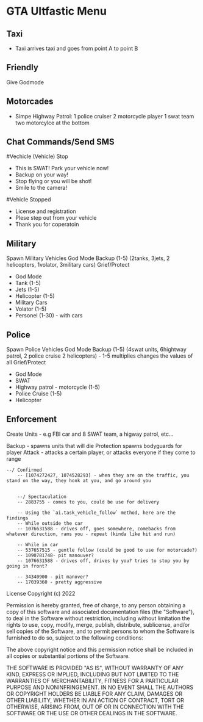 # GTA Ultfastic Menu


## Taxi
- Taxi arrives taxi and goes from point A to point B

## Friendly
Give Godmode



## Motorcades
- Simpe Highway Patrol:
1 police cruiser
2 motorcycle
player
1 swat team
two motorcylce at the bottom


## Chat Commands/Send SMS
#Vechicle
(Vehicle) Stop
- This is SWAT! Park your vehicle now!
- Backup on your way!
- Stop flying or you will be shot!
- Smile to the camera! 

#Vehicle Stopped
- License and registration
- Plese step out from your vehicle
- Thank you for coperatoin


## Military
Spawn Military Vehicles
God Mode
Backup (1-5)  (2tanks, 3jets, 2 helicopters, 1volator, 3military cars)
Grief/Protect
- God Mode
- Tank (1-5)
- Jets (1-5)
- Helicopter (1-5)
- Military Cars
- Volator (1-5)
- Personel (1-30) - with cars


## Police
Spawn Police Vehicles
God Mode
Backup (1-5) (4swat units, 6hightway patrol, 2 police cruise 2 helicopters) - 1-5 multiplies changes the values of all
Grief/Protect
- God Mode
- SWAT
- Highway patrol - motorcycle (1-5)
- Police Cruise (1-5)
- Helicopter




## Enforcement

Create Units -  e.g FBI car and 8 SWAT team, a higway patrol, etc...

Backup - spawns units that will die
Protection spawns bodyguards for player
Attack - attacks a certain player, or attacks everyone if they come to range 



<!-- 
Ability to enable/disable

SMS phases 

#Griefing 
(attack sent)
- Surrender now! The National Security forces have been deployed!


#Help
(on setting protection)
- To protect and serve

(units death)
- Mission failed comare, we'll get it next time! 
- The fight might be lost, but the battle is not over yet!

(units dying)
- We are losing units! Takve cover!
- Takve cover now!

(upon killing a player - 20% chance in happening)
- Were spraying them!
- Good job! 

-->


 
    --/ Confirmed
        -- [1074272427, 1074528293] - when they are on the traffic, you stand on the way, they honk at you, and go around you 
        

        --/ Spectaculation
        -- 2883755 - comes to you, could be use for delivery

        -- Using the `ai.task_vehicle_follow` method, here are the findings
        -- While outside the car
        -- 1076631588 - drives off, goes somewhere, comebacks from whatever direction, rams you - repeat (kinda like hit and run)

        -- While in car 
        -- 537657515 - gentle follow (could be good to use for motorcade?)
        -- 1090781748- pit manouver?
        -- 1076631588 - drives off, drives by you? tries to stop you by going in front?

        -- 34340900 - pit manover?
        -- 17039360 - pretty aggressive 




License
Copyright (c) 2022 

Permission is hereby granted, free of charge, to any person obtaining a copy of this software and associated documentation files (the "Software"), to deal in the Software without restriction, including without limitation the rights to use, copy, modify, merge, publish, distribute, sublicense, and/or sell copies of the Software, and to permit persons to whom the Software is furnished to do so, subject to the following conditions:

The above copyright notice and this permission notice shall be included in all copies or substantial portions of the Software.

THE SOFTWARE IS PROVIDED "AS IS", WITHOUT WARRANTY OF ANY KIND, EXPRESS OR IMPLIED, INCLUDING BUT NOT LIMITED TO THE WARRANTIES OF MERCHANTABILITY, FITNESS FOR A PARTICULAR PURPOSE AND NONINFRINGEMENT. IN NO EVENT SHALL THE AUTHORS OR COPYRIGHT HOLDERS BE LIABLE FOR ANY CLAIM, DAMAGES OR OTHER LIABILITY, WHETHER IN AN ACTION OF CONTRACT, TORT OR OTHERWISE, ARISING FROM, OUT OF OR IN CONNECTION WITH THE SOFTWARE OR THE USE OR OTHER DEALINGS IN THE SOFTWARE.
